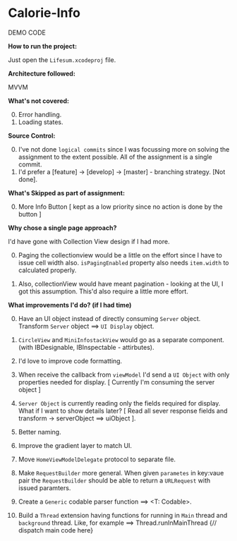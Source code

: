# Calorie-Info


DEMO CODE

**How to run the project:**

Just open the `Lifesum.xcodeproj` file.

**Architecture followed:**

MVVM

**What's not covered:**

0. Error handling.
1. Loading states.

**Source Control:**

0. I've not done `logical commits` since I was focussing more on solving the assignment to the extent possible.
	All of the assignment is a single commit.
1. I'd prefer a [feature] -> [develop] -> [master] - branching strategy. [Not done].

**What's Skipped as part of assignment:**

0. More Info Button [ kept as a low priority since no action is done by the button ]

**Why chose a single page approach?**

I'd have gone with Collection View design if I had more.

0. Paging the collectionview would be a little on the effort since I have to issue cell width also.
	`isPagingEnabled` property also needs `item.width` to calculated properly.

1. Also, collectionView would have meant pagination - looking at the UI, I got this assumption. This'd also require a little more effort.

**What improvements I'd do? (if I had time)**

0. Have an UI object instead of directly consuming `Server` object. Transform `Server` object ==> `UI Display` object.

1. `CircleView` and `MiniInfostackView` would go as a separate component. (with IBDesignable, IBInspectable - attirbutes).

2. I'd love to improve code formatting.

3. When receive the callback from `viewModel` I'd send a `UI Object` with only properties needed for display. [ Currently I'm consuming the server object ]

4. `Server Object` is currently reading only the fields required for display. What if I want to show details later? [ Read all sever response fields and transform -> 				serverObject ==> uiObject ].

5. Better naming.

6. Improve the gradient layer to match UI.

7. Move `HomeViewModelDelegate` protocol to separate file.

8. Make `RequestBuilder` more general. When given `parametes` in key:vaue pair the `RequestBuilder` should be able to return a `URLRequest` with issued paramters.

9. Create a `Generic` codable parser function ==> <T: Codable>.

10. Build a `Thread` extension having functions for running in `Main` thread and `background` thread. Like, for example ==> Thread.runInMainThread {// dispatch main code here} 
